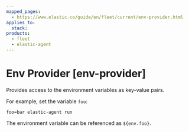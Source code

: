 ```yaml
---
mapped_pages:
  - https://www.elastic.co/guide/en/fleet/current/env-provider.html
applies_to:
  stack:
products:
  - fleet
  - elastic-agent
---
```


# Env Provider [env-provider]

Provides access to the environment variables as key-value pairs.

For example, set the variable `foo`:

```shell
foo=bar elastic-agent run
```

The environment variable can be referenced as `${env.foo}`.

